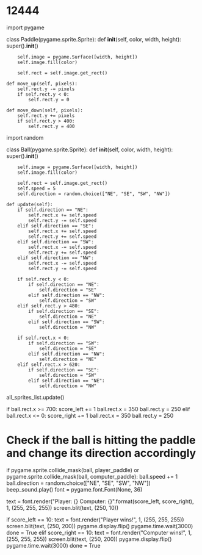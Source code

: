 # 12444
import pygame

class Paddle(pygame.sprite.Sprite):
    def __init__(self, color, width, height):
        super().__init__()

        self.image = pygame.Surface([width, height])
        self.image.fill(color)

        self.rect = self.image.get_rect()

    def move_up(self, pixels):
        self.rect.y -= pixels
        if self.rect.y < 0:
            self.rect.y = 0

    def move_down(self, pixels):
        self.rect.y += pixels
        if self.rect.y > 400:
            self.rect.y = 400
import random

class Ball(pygame.sprite.Sprite):
    def __init__(self, color, width, height):
        super().__init__()

        self.image = pygame.Surface([width, height])
        self.image.fill(color)

        self.rect = self.image.get_rect()
        self.speed = 5
        self.direction = random.choice(["NE", "SE", "SW", "NW"])

    def update(self):
        if self.direction == "NE":
            self.rect.x += self.speed
            self.rect.y -= self.speed
        elif self.direction == "SE":
            self.rect.x += self.speed
            self.rect.y += self.speed
        elif self.direction == "SW":
            self.rect.x -= self.speed
            self.rect.y += self.speed
        elif self.direction == "NW":
            self.rect.x -= self.speed
            self.rect.y -= self.speed

        if self.rect.y < 0:
            if self.direction == "NE":
                self.direction = "SE"
            elif self.direction == "NW":
                self.direction = "SW"
        elif self.rect.y > 480:
            if self.direction == "SE":
                self.direction = "NE"
            elif self.direction == "SW":
                self.direction = "NW"

        if self.rect.x < 0:
            if self.direction == "SW":
                self.direction = "SE"
            elif self.direction == "NW":
                self.direction = "NE"
        elif self.rect.x > 620:
            if self.direction == "SE":
                self.direction = "SW"
            elif self.direction == "NE":
                self.direction = "NW"
all_sprites_list.update()

if ball.rect.x >= 700:
    score_left += 1
    ball.rect.x = 350
    ball.rect.y = 250
elif ball.rect.x <= 0:
    score_right += 1
    ball.rect.x = 350
    ball.rect.y = 250

# Check if the ball is hitting the paddle and change its direction accordingly
if pygame.sprite.collide_mask(ball, player_paddle) or pygame.sprite.collide_mask(ball, computer_paddle):
    ball.speed += 1
    ball.direction = random.choice(["NE", "SE", "SW", "NW"])
    beep_sound.play()
font = pygame.font.Font(None, 36)

text = font.render("Player: {}   Computer: {}".format(score_left, score_right), 1, (255, 255, 255))
screen.blit(text, (250, 10))

if score_left == 10:
    text = font.render("Player wins!", 1, (255, 255, 255))
    screen.blit(text, (250, 200))
    pygame.display.flip()
    pygame.time.wait(3000)
    done = True
elif score_right == 10:
    text = font.render("Computer wins!", 1, (255, 255, 255))
    screen.blit(text, (250, 200))
    pygame.display.flip()
    pygame.time.wait(3000)
    done = True
